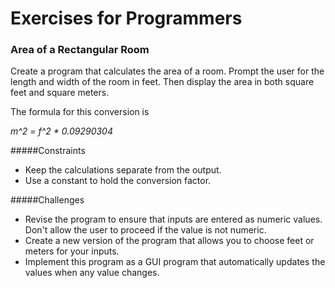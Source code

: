 # Exercises for Programmers

### Area of a Rectangular Room

Create a program that calculates the area of a room. Prompt the user for the length and width of the room in feet. Then display the area in both square feet and square meters.

The formula for this conversion is 

_m^2 = f^2 * 0.09290304_

#####Constraints

* Keep the calculations separate from the output.
* Use a constant to hold the conversion factor.

#####Challenges

* Revise the program to ensure that inputs are entered as numeric values. Don't allow the user to proceed if the value is not numeric.
* Create a new version of the program that allows you to choose feet or meters for your inputs.
* Implement this program as a GUI program that automatically updates the values when any value changes.
